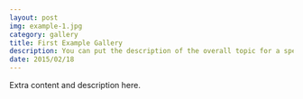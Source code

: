 ```yaml
---
layout: post
img: example-1.jpg
category: gallery
title: First Example Gallery
description: You can put the description of the overall topic for a specific gallery here.
date: 2015/02/18
---
```



Extra content and description here.